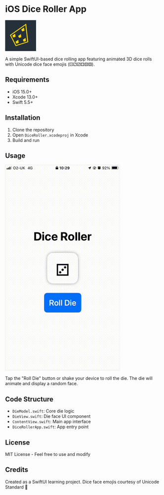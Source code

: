 # iOS Dice Roller App

<img alt="icon" src="icon.png" width="100" height="100">

A simple SwiftUI-based dice rolling app featuring animated 3D dice rolls with Unicode dice face emojis (⚀⚁⚂⚃⚄⚅).


## Requirements

- iOS 15.0+
- Xcode 13.0+
- Swift 5.5+

## Installation

1. Clone the repository
2. Open `DiceRoller.xcodeproj` in Xcode
3. Build and run

## Usage

![animation demo](dice.gif)

Tap the "Roll Die" button or shake your device to roll the die. The die will animate and display a random face.

## Code Structure

- `DieModel.swift`: Core die logic
- `DieView.swift`: Die face UI component
- `ContentView.swift`: Main app interface
- `DiceRollerApp.swift`: App entry point

## License

MIT License - Feel free to use and modify

## Credits

Created as a SwiftUI learning project. Dice face emojis courtesy of Unicode Standard 🎲
